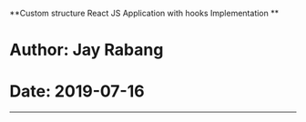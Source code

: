 **Custom structure React JS Application with hooks Implementation **
# Author: Jay Rabang
# Date: 2019-07-16

---